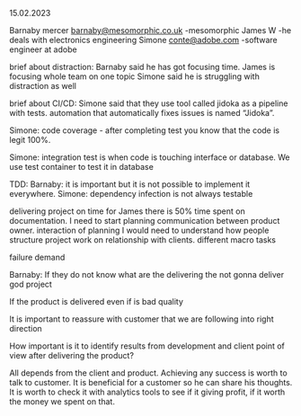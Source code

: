 15.02.2023

Barnaby mercer
    barnaby@mesomorphic.co.uk
    -mesomorphic
James W 
    -he deals with electronics engineering
Simone 
    conte@adobe.com
    -software engineer at adobe

brief about distraction:
Barnaby said he has got focusing time.
James is focusing whole team on one topic
Simone said he is struggling with distraction as well

brief about CI/CD:
Simone said that they use tool called jidoka as a pipeline with tests.
automation that automatically fixes issues is named “Jidoka”.

Simone: code coverage - after completing test you know that the code is legit 100%.

Simone: integration test is when code is touching interface or database. We use test container to test it in database

TDD:
Barnaby: it is important but it is not possible to implement it everywhere.
Simone: dependency infection is not always testable

delivering project on time
for James there is 50% time spent on documentation.
I need to start planning 
communication between product owner.
interaction of planning
I would need to understand how people structure project
work on relationship with clients.
different macro tasks

failure demand


Barnaby: 
If they do not know what are the delivering the not gonna deliver god project

If the product is delivered even if is bad quality 

It is important to reassure with customer that we are following into right direction

How important is it to identify results from development and client point of view after delivering the product?

All depends from the client and product.
Achieving any success is worth to talk to customer.
It is beneficial for a customer so he can share his thoughts.
It is worth to check it with analytics tools to see if it giving profit, if it worth the money we spent on that.